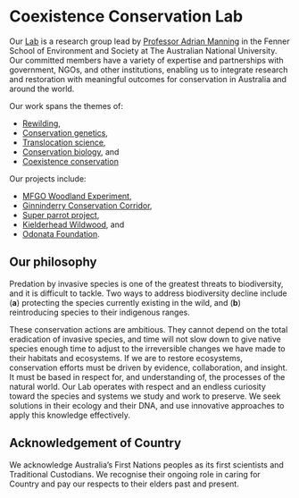 # Coexistence Conservation Lab

Our [Lab](https://www.coexistenceconservationlab.org/) is a research group lead by [Professor Adrian Manning](https://www.coexistenceconservationlab.org/adrian-manning-profile) in the Fenner School of Environment and Society at The Australian National University. Our committed members have a variety of expertise and partnerships with government, NGOs, and other institutions, enabling us to integrate research and restoration with meaningful outcomes for conservation in Australia and around the world.

Our work spans the themes of: 
  - [Rewilding](https://www.coexistenceconservationlab.org/rewilding),
  - [Conservation genetics](https://www.coexistenceconservationlab.org/conservation-genetics), 
  - [Translocation science](https://www.coexistenceconservationlab.org/translocation-science), 
  - [Conservation biology](https://www.coexistenceconservationlab.org/conservation-biology), and 
  - [Coexistence conservation](https://www.coexistenceconservationlab.org/coexistence-conservation)

Our projects include:
  - [MFGO Woodland Experiment](https://www.coexistenceconservationlab.org/mulligans-flat-goorooyarroo-woodland-experiment), 
  - [Ginninderry Conservation Corridor](https://www.coexistenceconservationlab.org/ginninderry-conservation-corridor), 
  - [Super parrot project](https://www.coexistenceconservationlab.org/superb-parrot-project), 
  - [Kielderhead Wildwood](https://www.coexistenceconservationlab.org/kielderhead-wildwood), and
  - [Odonata Foundation](https://www.coexistenceconservationlab.org/odonata).

## Our philosophy

Predation by invasive species is one of the greatest threats to biodiversity, and it is difficult to tackle. Two ways to address biodiversity decline include (**a**) protecting the species currently existing in the wild, and (**b**) reintroducing species to their indigenous ranges.

These conservation actions are ambitious. They cannot depend on the total eradication of invasive species, and time will not slow down to give native species enough time to adjust to the irreversible changes we have made to their habitats and ecosystems. If we are to restore ecosystems, conservation efforts must be driven by evidence, collaboration, and insight. It must be based in respect for, and understanding of, the processes of the natural world. Our Lab operates with respect and an endless curiosity toward the species and systems we study and work to preserve. We seek solutions in their ecology and their DNA, and use innovative approaches to apply this knowledge effectively.

## Acknowledgement of Country

We acknowledge Australia’s First Nations peoples as its first scientists and Traditional Custodians. We recognise their  ongoing role in caring for Country and pay our respects to their elders past and present.
